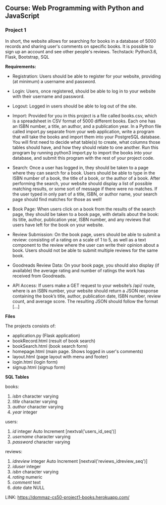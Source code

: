 ## Course: Web Programming with Python and JavaScript
### Project 1

In short, the website allows for searching for books in a database of 5000 records and sharing user's comments on specific books. It is possible to sign up an account and see other people's reviews.
Techstack: Python3.6, Flask, Bootstrap, SQL

**Requirements:**

- Registration: Users should be able to register for your website, providing (at minimum) a username and password.

- Login: Users, once registered, should be able to log in to your website with their username and password.

- Logout: Logged in users should be able to log out of the site.

- Import: Provided for you in this project is a file called books.csv, which is a spreadsheet in CSV format of 5000 different books. Each one has an ISBN number, a title, an author, and a publication year. In a Python file called import.py separate from your web application, write a program that will take the books and import them into your PostgreSQL database. You will first need to decide what table(s) to create, what columns those tables should have, and how they should relate to one another. Run this program by running python3 import.py to import the books into your database, and submit this program with the rest of your project code.

- Search: Once a user has logged in, they should be taken to a page where they can search for a book. Users should be able to type in the ISBN number of a book, the title of a book, or the author of a book. After performing the search, your website should display a list of possible matching results, or some sort of message if there were no matches. If the user typed in only part of a title, ISBN, or author name, your search page should find matches for those as well!

- Book Page: When users click on a book from the results of the search page, they should be taken to a book page, with details about the book: its title, author, publication year, ISBN number, and any reviews that users have left for the book on your website.

- Review Submission: On the book page, users should be able to submit a review: consisting of a rating on a scale of 1 to 5, as well as a text component to the review where the user can write their opinion about a book. Users should not be able to submit multiple reviews for the same book.

- Goodreads Review Data: On your book page, you should also display (if available) the average rating and number of ratings the work has received from Goodreads.

- API Access: If users make a GET request to your website’s /api/<isbn> route, where <isbn> is an ISBN number, your website should return a JSON response containing the book’s title, author, publication date, ISBN number, review count, and average score. The resulting JSON should follow the format [...]


**Files**

The projects consists of:
- application.py (Flask application)
- bookRecord.html (result of book search)
- bookSearch.html (book search form)
- homepage.html (main page. Shows logged in user's comments)
- layout.html (page layout with menu and footer)
- login.html (login form)
- signup.html (signup form)



**SQL Tables**

books:

1. *isbn* character varying	
2. *title* character varying	
3. *author* character varying	
4. *year* integer

users:

1. *id*	integer Auto Increment [nextval('users_id_seq')]	
2. *username*	character varying	
3. *password*	character varying

reviews:

1. *idreview*	integer Auto Increment [nextval('reviews_idreview_seq')]	
2. *iduser*	integer	
3. *isbn*	character varying	
4. *rating*	numeric	
5. *comment*	text	
6. *date*	date NULL

LINK: https://dommaz-cs50-project1-books.herokuapp.com/
